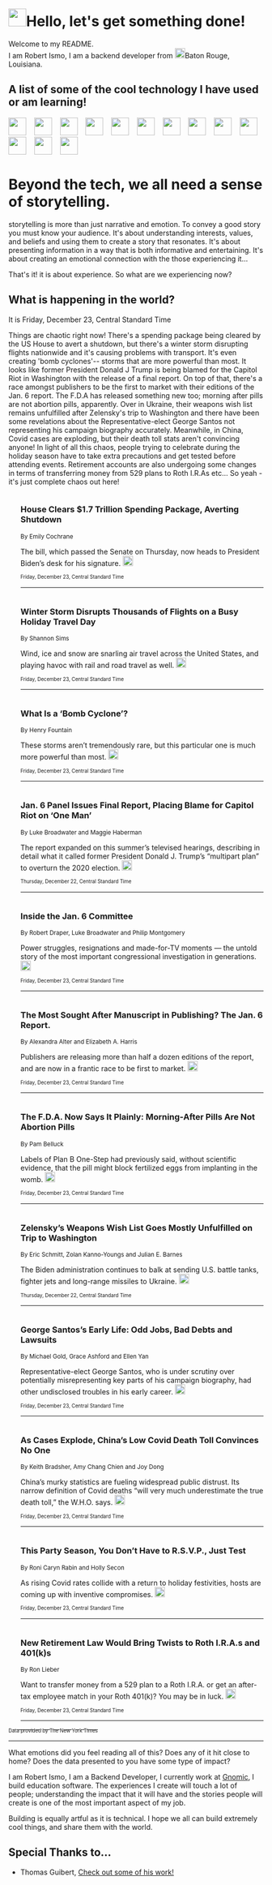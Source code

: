 <h1><img src="https://emojis.slackmojis.com/emojis/images/1643514375/3493/hot-coffee.gif?1643514375" width="35"/>Hello, let's get something done!</h1>

<p>Welcome to my README.<br/>
I am Robert Ismo, I am a backend developer from <img src="https://emojis.slackmojis.com/emojis/images/1638395689/50435/moulin_rouge.png?1638395689" width="20"/>Baton Rouge, Louisiana.</p>
<h2>A list of some of the cool technology I have used or am learning!</h2>
<p>
<img src="https://emojis.slackmojis.com/emojis/images/1643516091/21142/meow_bongotap.gif?1643516091" width="35" alt="">
<img src="https://img.shields.io/badge/Favorite%20Frontend%20Framework-SvelteKit-f83903" alt="">
<img src="https://img.shields.io/badge/Second%20Favorite-Vue-40b581" alt="">
<img src="https://img.shields.io/badge/Most%20Used%20Runtime-Nodejs-78b061" alt="">
<img src="https://emojis.slackmojis.com/emojis/images/1643517416/34482/fire.gif?1643517416" width="35" alt="">
<img src="https://img.shields.io/badge/Javascript%20But%20Better-Typescript-0078ca" alt="">
<img src="https://img.shields.io/badge/Favorite%20Language-Elixir-3e244d" alt="">
<img src="https://img.shields.io/badge/Containerize%20Everything-Docker-6ac9ef" alt="">
<img src="https://emojis.slackmojis.com/emojis/images/1643514596/5999/meow_party.gif?1643514596" width="35" alt="">
<img src="https://img.shields.io/badge/API%20Love%20Language-Graphql-de32a5" alt="">
<img src="https://img.shields.io/badge/Our%20Favorite%20Version%20Controller-Git-e94f33" alt="">
<img src="https://img.shields.io/badge/Favorite%20Database-Redis-d42d1d" alt="">
<img src="https://emojis.slackmojis.com/emojis/images/1643514559/5584/deployparrot.gif?1643514559" width="35" alt="">
<img src="https://img.shields.io/badge/Container%20Interstate-RabbitMQ-f66200" alt="">
<img src="https://img.shields.io/badge/Gotta%20Learn-Kubernetes-316adf" alt="">
<img src="https://img.shields.io/badge/Really%20Mature%20Now-WASM-654fef" alt="">
<img src="https://emojis.slackmojis.com/emojis/images/1666642497/61942/dance_vibe.gif?1666642497" width="35" alt="">
<img src="https://img.shields.io/badge/For%20My%20M1-ARM64-657d96" alt="">
<img src="https://img.shields.io/badge/Loving%20This%20So%20Much-TailwindCSS-17bcb5" alt="">
<img src="https://img.shields.io/badge/Cool%20Build%20Tool-Vite-f9cb24" alt="">
<img src="https://emojis.slackmojis.com/emojis/images/1669231376/62819/working-on-it.gif?1669231376" width="35" alt="">
<img src="https://img.shields.io/badge/Fun%20and%20Easy%20Database-MongoDB-5f8c49" alt="">
<img src="https://img.shields.io/badge/JS%20Life%20Support-NPM-c73737" alt="">
<img src="https://img.shields.io/badge/I%20Liked%20It-DynamoDB-0073b9" alt="">
<img src="https://emojis.slackmojis.com/emojis/images/1643514045/46/question.gif?1643514045" width="35" alt="">
<img src="https://img.shields.io/badge/cool-React-60d6f9" alt="">
<img src="https://img.shields.io/badge/Future%20Big%20Project-Lambda-f37e00" alt="">
<img src="https://img.shields.io/badge/NPM%20But%20Better-PNPM-f1aa07" alt="">
<img src="https://emojis.slackmojis.com/emojis/images/1643514943/9662/fbwow.gif?1643514943" width="35" alt="">
<img src="https://img.shields.io/badge/First%20Language-C-662079" alt="">
<img src="https://img.shields.io/badge/Where%20I%20Deploy%20Frontend-Vercel-000000" alt="">
<img src="https://img.shields.io/badge/Who%20Does%20not%20Want%20an%20App-Swift-f9492a" alt="">
<img src="https://emojis.slackmojis.com/emojis/images/1643514058/151/javascript.png?1643514058" width="35" alt="">
<img src="https://img.shields.io/badge/cool-Python-fbd542" alt="">
<img src="https://img.shields.io/badge/Favorite%20Something-Stripe-656cdc" alt="">
<img src="https://img.shields.io/badge/Of%20Course-HTML5-ed6327" alt="">
<img src="https://emojis.slackmojis.com/emojis/images/1660415405/60731/bomb.gif?1660415405" width="35" alt="">
<img src="https://img.shields.io/badge/hate-CSS-2964ec" alt="">
<img src="https://img.shields.io/badge/Learning-CircleCI-141215" alt="">
<img src="https://img.shields.io/badge/Learning-Rust-fbbb3b" alt="">
<img src="https://emojis.slackmojis.com/emojis/images/1660415397/60712/writing-hand.gif?1660415397" width="35" alt="">
<img src="https://img.shields.io/badge/Dev%20Browser%20of%20Choice-Firefox-cc4e26" alt="">
<img src="https://img.shields.io/badge/Recoverying%20From%20Windows-UNIX-1781e3" alt="">
<img src="https://img.shields.io/badge/LOVE-LogSeq-90c1c2" alt="">
<img src="https://emojis.slackmojis.com/emojis/images/1643514066/223/kirby.gif?1643514066" width="35" alt="">
<img src="https://img.shields.io/badge/Daily%20Driver-MacOS-e6e6e8" alt="">
<img src="https://img.shields.io/badge/Git%20Server-Github-000000" alt="">
<img src="https://img.shields.io/badge/enjoyable-EC2-f17428" alt="">
<img src="https://emojis.slackmojis.com/emojis/images/1643514239/2069/excited.gif?1643514239" width="35" alt="">
</p>
<h1>Beyond the tech, we all need a sense of storytelling.</h1>
<p>storytelling is more than just narrative and emotion. To convey a good story you must know your audience. It's about understanding interests, values, and beliefs and using them to create a story that resonates. It's about presenting information in a way that is both informative and entertaining. It's about creating an emotional connection with the those experiencing it...</p>
<p>That's it! it is about experience. So what are we experiencing now?</p>
<h2>What is happening in the world?</h2>
<p>It is Friday, December 23, Central Standard Time</p>
<p>
Things are chaotic right now! There&#39;s a spending package being cleared by the US House to avert a shutdown, but there&#39;s a winter storm disrupting flights nationwide and it&#39;s causing problems with transport. It&#39;s even creating &#39;bomb cyclones&#39;-- storms that are more powerful than most. It looks like former President Donald J Trump is being blamed for the Capitol Riot in Washington with the release of a final report. On top of that, there&#39;s a race amongst publishers to be the first to market with their editions of the Jan. 6 report. The F.D.A has released something new too; morning after pills are not abortion pills, apparently. Over in Ukraine, their weapons wish list remains unfulfilled after Zelensky&#39;s trip to Washington and there have been some revelations about the Representative-elect George Santos not representing his campaign biography accurately. Meanwhile, in China, Covid cases are exploding, but their death toll stats aren&#39;t convincing anyone! In light of all this chaos, people trying to celebrate during the holiday season have to take extra precautions and get tested before attending events. Retirement accounts are also undergoing some changes in terms of transferring money from 529 plans to Roth I.R.As etc... So yeah - it&#39;s just complete chaos out here!</p>
<ol>
<img src="https://img.shields.io/badge/-us-blue" alt="">
<h3>House Clears $1.7 Trillion Spending Package, Averting Shutdown</h3>
<sub>By Emily Cochrane</sub>
<p>The bill, which passed the Senate on Thursday, now heads to President Biden’s desk for his signature.  <a href="https://nyti.ms/3WXzto7"><img src="https://developer.nytimes.com/files/poweredby_nytimes_30b.png?v=1583354208352" height="20"></a></p>
<sub><sub>Friday, December 23, Central Standard Time</sub></sub>
<hr/>
<img src="https://img.shields.io/badge/-us-blue" alt="">
<h3>Winter Storm Disrupts Thousands of Flights on a Busy Holiday Travel Day</h3>
<sub>By Shannon Sims</sub>
<p>Wind, ice and snow are snarling air travel across the United States, and playing havoc with rail and road travel as well.  <a href="https://nyti.ms/3FRiv3D"><img src="https://developer.nytimes.com/files/poweredby_nytimes_30b.png?v=1583354208352" height="20"></a></p>
<sub><sub>Friday, December 23, Central Standard Time</sub></sub>
<hr/>
<img src="https://img.shields.io/badge/-climate-blue" alt="">
<h3>What Is a ‘Bomb Cyclone’?</h3>
<sub>By Henry Fountain</sub>
<p>These storms aren’t tremendously rare, but this particular one is much more powerful than most.  <a href="https://nyti.ms/3FQ7Juy"><img src="https://developer.nytimes.com/files/poweredby_nytimes_30b.png?v=1583354208352" height="20"></a></p>
<sub><sub>Friday, December 23, Central Standard Time</sub></sub>
<hr/>
<img src="https://img.shields.io/badge/-us-blue" alt="">
<h3>Jan. 6 Panel Issues Final Report, Placing Blame for Capitol Riot on ‘One Man’</h3>
<sub>By Luke Broadwater and Maggie Haberman</sub>
<p>The report expanded on this summer’s televised hearings, describing in detail what it called former President Donald J. Trump’s “multipart plan” to overturn the 2020 election.  <a href="https://nyti.ms/3jrBz0Z"><img src="https://developer.nytimes.com/files/poweredby_nytimes_30b.png?v=1583354208352" height="20"></a></p>
<sub><sub>Thursday, December 22, Central Standard Time</sub></sub>
<hr/>
<img src="https://img.shields.io/badge/-magazine-blue" alt="">
<h3>Inside the Jan. 6 Committee</h3>
<sub>By Robert Draper, Luke Broadwater and Philip Montgomery</sub>
<p>Power struggles, resignations and made-for-TV moments — the untold story of the most important congressional investigation in generations.  <a href="https://nyti.ms/3js2klW"><img src="https://developer.nytimes.com/files/poweredby_nytimes_30b.png?v=1583354208352" height="20"></a></p>
<sub><sub>Friday, December 23, Central Standard Time</sub></sub>
<hr/>
<img src="https://img.shields.io/badge/-books-blue" alt="">
<h3>The Most Sought After Manuscript in Publishing? The Jan. 6 Report.</h3>
<sub>By Alexandra Alter and Elizabeth A. Harris</sub>
<p>Publishers are releasing more than half a dozen editions of the report, and are now in a frantic race to be first to market.  <a href="https://nyti.ms/3BUdzdi"><img src="https://developer.nytimes.com/files/poweredby_nytimes_30b.png?v=1583354208352" height="20"></a></p>
<sub><sub>Friday, December 23, Central Standard Time</sub></sub>
<hr/>
<img src="https://img.shields.io/badge/-health-blue" alt="">
<h3>The F.D.A. Now Says It Plainly: Morning-After Pills Are Not Abortion Pills</h3>
<sub>By Pam Belluck</sub>
<p>Labels of Plan B One-Step had previously said, without scientific evidence, that the pill might block fertilized eggs from implanting in the womb.  <a href="https://nyti.ms/3GdpfdE"><img src="https://developer.nytimes.com/files/poweredby_nytimes_30b.png?v=1583354208352" height="20"></a></p>
<sub><sub>Friday, December 23, Central Standard Time</sub></sub>
<hr/>
<img src="https://img.shields.io/badge/-us-blue" alt="">
<h3>Zelensky’s Weapons Wish List Goes Mostly Unfulfilled on Trip to Washington</h3>
<sub>By Eric Schmitt, Zolan Kanno-Youngs and Julian E. Barnes</sub>
<p>The Biden administration continues to balk at sending U.S. battle tanks, fighter jets and long-range missiles to Ukraine.  <a href="https://nyti.ms/3FOqpuD"><img src="https://developer.nytimes.com/files/poweredby_nytimes_30b.png?v=1583354208352" height="20"></a></p>
<sub><sub>Thursday, December 22, Central Standard Time</sub></sub>
<hr/>
<img src="https://img.shields.io/badge/-nyregion-blue" alt="">
<h3>George Santos’s Early Life: Odd Jobs, Bad Debts and Lawsuits</h3>
<sub>By Michael Gold, Grace Ashford and Ellen Yan</sub>
<p>Representative-elect George Santos, who is under scrutiny over potentially misrepresenting key parts of his campaign biography, had other undisclosed troubles in his early career.  <a href="https://nyti.ms/3Wo3FZu"><img src="https://developer.nytimes.com/files/poweredby_nytimes_30b.png?v=1583354208352" height="20"></a></p>
<sub><sub>Friday, December 23, Central Standard Time</sub></sub>
<hr/>
<img src="https://img.shields.io/badge/-world-blue" alt="">
<h3>As Cases Explode, China’s Low Covid Death Toll Convinces No One</h3>
<sub>By Keith Bradsher, Amy Chang Chien and Joy Dong</sub>
<p>China’s murky statistics are fueling widespread public distrust. Its narrow definition of Covid deaths “will very much underestimate the true death toll,” the W.H.O. says.  <a href="https://nyti.ms/3FOGtfS"><img src="https://developer.nytimes.com/files/poweredby_nytimes_30b.png?v=1583354208352" height="20"></a></p>
<sub><sub>Friday, December 23, Central Standard Time</sub></sub>
<hr/>
<img src="https://img.shields.io/badge/-health-blue" alt="">
<h3>This Party Season, You Don’t Have to R.S.V.P., Just Test</h3>
<sub>By Roni Caryn Rabin and Holly Secon</sub>
<p>As rising Covid rates collide with a return to holiday festivities, hosts are coming up with inventive compromises.  <a href="https://nyti.ms/3VmGH3D"><img src="https://developer.nytimes.com/files/poweredby_nytimes_30b.png?v=1583354208352" height="20"></a></p>
<sub><sub>Friday, December 23, Central Standard Time</sub></sub>
<hr/>
<img src="https://img.shields.io/badge/-your-money-blue" alt="">
<h3>New Retirement Law Would Bring Twists to Roth I.R.A.s and 401(k)s</h3>
<sub>By Ron Lieber</sub>
<p>Want to transfer money from a 529 plan to a Roth I.R.A. or get an after-tax employee match in your Roth 401(k)? You may be in luck.  <a href="https://nyti.ms/3VmGBZP"><img src="https://developer.nytimes.com/files/poweredby_nytimes_30b.png?v=1583354208352" height="20"></a></p>
<sub><sub>Friday, December 23, Central Standard Time</sub></sub>
<hr/>
</ol>
<a href="https://developer.nytimes.com"><sub><sub>Data provided by The New York Times</sub></sub></a>
<hr/>
<p>What emotions did you feel reading all of this? Does any of it hit close to home? Does the data presented to you have some type of impact?</p>
<p>I am Robert Ismo, I am a Backend Developer, I currently work at <a href="https://gnomic.education/">Gnomic</a>, I build education software. The experiences I create will touch a lot of people; understanding the impact that it will have and the stories people will create is one of the most important aspect of my job.</p>
<p>Building is equally artful as it is technical. I hope we all can build extremely cool things, and share them with the world.</p>
<h2>Special Thanks to...</h2>
<ul>
<li>Thomas Guibert, <a href="https://github.com/thmsgbrt/thmsgbrt">Check out some of his work!</a></li>
</ul>